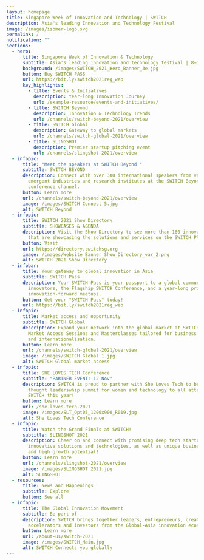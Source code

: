 ```yaml
---
layout: homepage
title: Singapore Week of Innovation and Technology | SWITCH
description: Asia's leading Innovation and Technology Festival
image: /images/isomer-logo.svg
permalink: /
notification: ""
sections:
  - hero:
      title: Singapore Week of Innovation & Technology
      subtitle: Asia's leading innovation and technology festival | 8–12 November 2021
      background: /images/SWITCH_2021_Hero_Banner_3e.jpg
      button: Buy SWITCH PASS
      url: https://bit.ly/switch2021reg_web
      key_highlights:
        - title: Events & Initiatives
          description: Year-long Innovation Journey
          url: /example-resource/events-and-initiatives/
        - title: SWITCH Beyond
          description: Innovation & Technology Trends
          url: /channels/switch-beyond-2021/overview
        - title: SWITCH Global
          description: Gateway to global markets
          url: /channels/switch-global-2021/overview
        - title: SLINGSHOT
          description: Premier startup pitching event
          url: /channels/slingshot-2021/overview
  - infopic:
      title: "Meet the speakers at SWITCH Beyond "
      subtitle: SWITCH BEYOND
      description: Connect with over 300 international speakers from vanguard and
        emergent industries and research institutes at the SWITCH Beyond
        conference channel.
      button: Learn more
      url: /channels/switch-beyond-2021/overview
      image: /images/SWITCH Connect 5.jpg
      alt: SWITCH Beyond
  - infopic:
      title: SWITCH 2021 Show Directory
      subtitle: SHOWCASES & AGENDA
      description: Visit the Show Directory to see more than 160 innovative companies
        that are showcasing the solutions and services on the SWITCH Platform!
      button: Visit
      url: https://directory.switchsg.org
      image: /images/Website_Banner_Show_Directory_var_2.png
      alt: SWITCH 2021 Show Directory
  - infobar:
      title: Your gateway to global innovation in Asia
      subtitle: SWITCH Pass
      description: Your SWITCH Pass is your passport to a global community of
        innovators, the Flagship SWITCH Conference, and a year-long programme of
        innovation-forward meetups.
      button: Get your "SWITCH Pass" today!
      url: https://bit.ly/switch2021reg_web
  - infopic:
      title: Market access and opportunity
      subtitle: SWITCH Global
      description: Expand your network into the global market at SWITCH Global’s
        Market Access Sessions and Masterclasses tailored for business growth
        and internationalisation.
      button: Learn more
      url: /channels/switch-global-2021/overview
      image: /images/SWITCH Global 1.jpg
      alt: SWITCH Global market access
  - infopic:
      title: SHE LOVES TECH Conference
      subtitle: "PARTNER EVENT: 12 Nov"
      description: SWITCH is proud to partner with She Loves Tech to bring the annual
        thought leaderswhip summit for women and technology to all attendees of
        SWITCH this year!
      button: Learn more
      url: /she-loves-tech-2021
      image: /images/SLT_Opt05_1200x900_R019.jpg
      alt: She Loves Tech Conference
  - infopic:
      title: Watch the Grand Finals at SWITCH!
      subtitle: SLINGSHOT 2021
      description: Cheer on and connect with promising deep tech startups with
        innovative solutions and technologies, as well as unique business models
        and high growth potential!
      button: Learn more
      url: /channels/slingshot-2021/overview
      image: /images/SLINGSHOT 2021.jpg
      alt: SLINGSHOT
  - resources:
      title: News and Happenings
      subtitle: Explore
      button: See all
  - infopic:
      title: The Global Innovation Movement
      subtitle: Be part of
      description: SWITCH brings together leaders, entrepreneurs, creators,
        accelerators and investors from the Global-Asia innovation ecosystem.
      button: Learn more
      url: /about-us/switch-2021
      image: /images/SWITCH_Main.jpg
      alt: SWITCH Connects you globally
---
```


